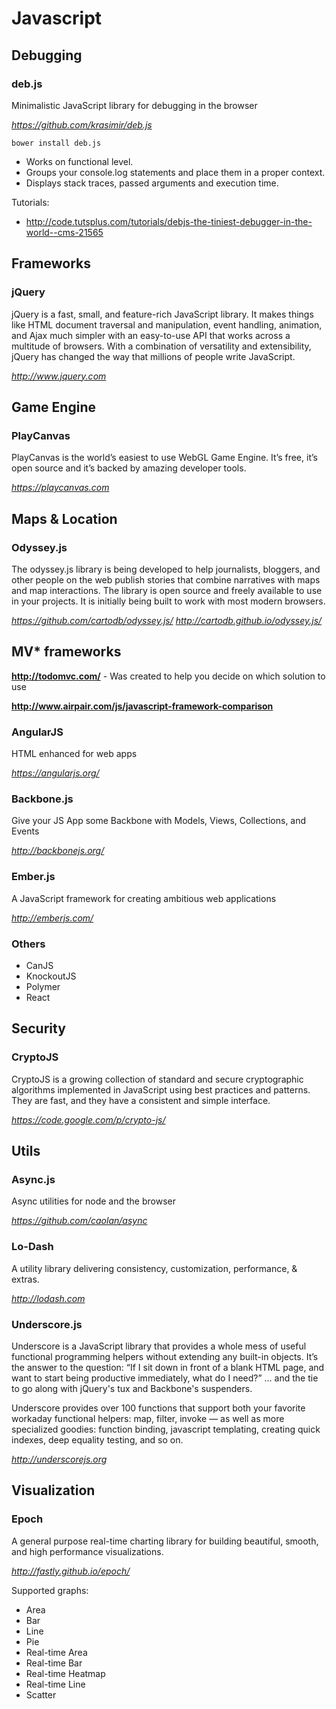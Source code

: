 # Javascript

## Debugging

### deb.js
Minimalistic JavaScript library for debugging in the browser

*https://github.com/krasimir/deb.js*

```
bower install deb.js
```

* Works on functional level.
* Groups your console.log statements and place them in a proper context.
* Displays stack traces, passed arguments and execution time.

Tutorials:
* http://code.tutsplus.com/tutorials/debjs-the-tiniest-debugger-in-the-world--cms-21565

## Frameworks

### jQuery
jQuery is a fast, small, and feature-rich JavaScript library. It makes things like HTML document traversal and manipulation, event handling, animation, and Ajax much simpler with an easy-to-use API that works across a multitude of browsers. With a combination of versatility and extensibility, jQuery has changed the way that millions of people write JavaScript.

*http://www.jquery.com*

## Game Engine

### PlayCanvas
PlayCanvas is the world’s easiest to use WebGL Game Engine. It’s free, it’s open source and it’s backed by amazing developer tools.

*https://playcanvas.com*

## Maps & Location

### Odyssey.js
The odyssey.js library is being developed to help journalists, bloggers, and other people on the web publish stories that combine narratives with maps and map interactions. The library is open source and freely available to use in your projects. It is initially being built to work with most modern browsers.

*https://github.com/cartodb/odyssey.js/*
*http://cartodb.github.io/odyssey.js/*

## MV* frameworks
**http://todomvc.com/** - Was created to help you decide on which solution to use

**http://www.airpair.com/js/javascript-framework-comparison**

### AngularJS
HTML enhanced for web apps

*https://angularjs.org/*

### Backbone.js
Give your JS App some Backbone with Models, Views, Collections, and Events

*http://backbonejs.org/*

### Ember.js
A JavaScript framework for creating ambitious web applications

*http://emberjs.com/*

### Others

* CanJS
* KnockoutJS
* Polymer
* React

## Security

### CryptoJS
CryptoJS is a growing collection of standard and secure cryptographic algorithms implemented in JavaScript using best practices and patterns. They are fast, and they have a consistent and simple interface.

*https://code.google.com/p/crypto-js/*

## Utils

### Async.js
Async utilities for node and the browser

*https://github.com/caolan/async*

### Lo-Dash
A utility library delivering consistency, customization, performance, & extras.

*http://lodash.com*

### Underscore.js
 Underscore is a JavaScript library that provides a whole mess of useful functional programming helpers without extending any built-in objects. It’s the answer to the question: “If I sit down in front of a blank HTML page, and want to start being productive immediately, what do I need?” … and the tie to go along with jQuery's tux and Backbone's suspenders.

Underscore provides over 100 functions that support both your favorite workaday functional helpers: map, filter, invoke — as well as more specialized goodies: function binding, javascript templating, creating quick indexes, deep equality testing, and so on.

*http://underscorejs.org*

## Visualization

### Epoch
A general purpose real-time charting library for building beautiful, smooth, and high performance visualizations.

*http://fastly.github.io/epoch/*

Supported graphs:
* Area
* Bar
* Line
* Pie
* Real-time Area
* Real-time Bar
* Real-time Heatmap
* Real-time Line
* Scatter

